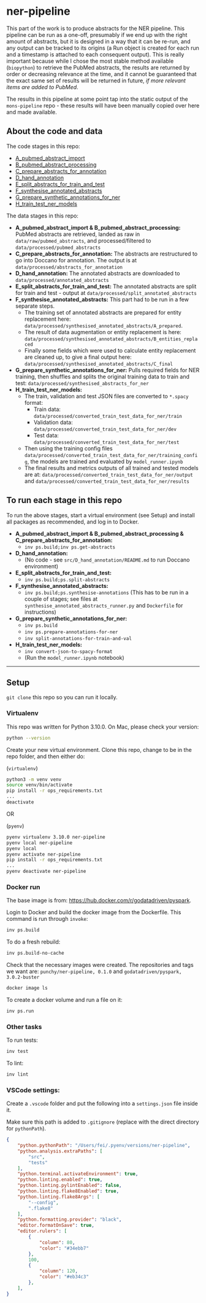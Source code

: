 # ner-pipeline

This part of the work is to produce abstracts for the NER pipeline. This pipeline can be run as a one-off, presumably if we end up with the right amount of abstracts, but it is designed in a way that it can be re-run, and any output can be tracked to its origins (a Run object is created for each run and a timestamp is attached to each consequent output). This is really important because while I chose the most stable method available (`biopython`) to retrieve the PubMed abstracts, the results are returned by order or decreasing relevance at the time, and it cannot be guaranteed that the exact same set of results will be returned in future, _if more relevant items are added to PubMed_.

The results in this pipeline at some point tap into the static output of the `mons-pipeline` repo - these results will have been manually copied over here and made available.

## About the code and data

The code stages in this repo:
- [A_pubmed_abstract_import](src/A_pubmed_abstract_import/README.md)
- [B_pubmed_abstract_processing](src/B_pubmed_abstract_processing/README.md)
- [C_prepare_abstracts_for_annotation](src/C_prepare_abstracts_for_annotation/README.md)
- [D_hand_annotation](src/D_hand_annotation/README.md)
- [E_split_abstracts_for_train_and_test](src/E_split_abstracts_for_train_and_test/README.md)
- [F_synthesise_annotated_abstracts](src/F_synthesise_annotated_abstracts/README.md)
- [G_prepare_synthetic_annotations_for_ner](src/G_prepare_synthetic_annotations_for_ner/README.md)
- [H_train_test_ner_models](src/H_train_test_ner_models/README.md)


The data stages in this repo:
- **A_pubmed_abstract_import & B_pubmed_abstract_processing:** PubMed abstracts are retrieved, landed as raw in `data/raw/pubmed_abstracts`, and processed/filtered to `data/processed/pubmed_abstracts`
- **C_prepare_abstracts_for_annotation:** The abstracts are restructured to go into Doccano for annotation. The output is at `data/processed/abstracts_for_annotation`
- **D_hand_annotation:** The annotated abstracts are downloaded to `data/processed/annotated_abstracts`
- **E_split_abstracts_for_train_and_test:** The annotated abstracts are split for train and test - output at `data/processed/split_annotated_abstracts`
- **F_synthesise_annotated_abstracts:** This part had to be run in a few separate steps.
    - The training set of annotated abstracts are prepared for entity replacement here: `data/processed/synthesised_annotated_abstracts/A_prepared`.
    - The result of data augmentation or entity replacement is here: `data/processed/synthesised_annotated_abstracts/B_entities_replaced`
    - Finally some fields which were used to calculate entity replacement are cleaned up, to give a final output here: `data/processed/synthesised_annotated_abstracts/C_final`
- **G_prepare_synthetic_annotations_for_ner:** Pulls required fields for NER training, then shuffles and splits the original training data to train and test: `data/processed/synthesised_abstracts_for_ner`
- **H_train_test_ner_models:**
    - The train, validation and test JSON files are converted to `*.spacy` format:
        - Train data: `data/processed/converted_train_test_data_for_ner/train`
        - Validation data: `data/processed/converted_train_test_data_for_ner/dev`
        - Test data: `data/processed/converted_train_test_data_for_ner/test`
    - Then using the training config files `data/processed/converted_train_test_data_for_ner/training_config`, the models are trained and evaluated by `model_runner.ipynb`
    - The final results and metrics outputs of all trained and tested models are at: `data/processed/converted_train_test_data_for_ner/output` and `data/processed/converted_train_test_data_for_ner/results`


## To run each stage in this repo

To run the above stages, start a virtual environment (see Setup) and install all packages as recommended, and log in to Docker.

- **A_pubmed_abstract_import & B_pubmed_abstract_processing & C_prepare_abstracts_for_annotation:**
    - `inv ps.build;inv ps.get-abstracts`
- **D_hand_annotation:**
    - (No code - see `src/D_hand_annotation/README.md` to run Doccano environment)
- **E_split_abstracts_for_train_and_test:**
    - `inv ps.build;ps.split-abstracts`
- **F_synthesise_annotated_abstracts:**
    - `inv ps.build;ps.synthesise-annotations` (This has to be run in a couple of stages; see files at `synthesise_annotated_abstracts_runner.py` and `Dockerfile` for instructions)
- **G_prepare_synthetic_annotations_for_ner:**
    - `inv ps.build`
    - `inv ps.prepare-annotations-for-ner`
    - `inv split-annotations-for-train-and-val`
- **H_train_test_ner_models:**
    - `inv convert-json-to-spacy-format`
    - (Run the `model_runner.ipynb` notebook)


---

## Setup

`git clone` this repo so you can run it locally.

### Virtualenv

This repo was written for Python 3.10.0. On Mac, please check your version:
```bash
python --version
```


Create your new virtual environment. Clone this repo, change to be in the repo folder, and then either do:

(`virtualenv`)
```bash
python3 -m venv venv
source venv/bin/activate
pip install -r ops_requirements.txt
...
deactivate
```

OR

(`pyenv`)
```bash
pyenv virtualenv 3.10.0 ner-pipeline
pyenv local ner-pipeline
pyenv local
pyenv activate ner-pipeline
pip install -r ops_requirements.txt
...
pyenv deactivate ner-pipeline
```


### Docker run

The base image is from: <https://hub.docker.com/r/godatadriven/pyspark>.

Login to Docker and build the docker image from the Dockerfile. This command is run through `invoke`:
```bash
inv ps.build
```

To do a fresh rebuild:
```bash
inv ps.build-no-cache
```

Check that the necessary images were created. The repositories and tags we want are: `punchy/ner-pipeline, 0.1.0` and `godatadriven/pyspark, 3.0.2-buster`
```bash
docker image ls
```

To create a docker volume and run a file on it:
```bash
inv ps.run
```

### Other tasks

To run tests:
```bash
inv test
```

To lint:
```bash
inv lint
```

### VSCode settings:

Create a `.vscode` folder and put the following into a `settings.json` file inside it.

Make sure this path is added to `.gitignore` (replace with the direct directory for `pythonPath`).
```json
{
    "python.pythonPath": "/Users/fei/.pyenv/versions/ner-pipeline",
    "python.analysis.extraPaths": [
        "src",
        "tests"
    ],
    "python.terminal.activateEnvironment": true,
    "python.linting.enabled": true,
    "python.linting.pylintEnabled": false,
    "python.linting.flake8Enabled": true,
    "python.linting.flake8Args": [
        "--config",
        ".flake8"
    ],
    "python.formatting.provider": "black",
    "editor.formatOnSave": true,
    "editor.rulers": [
        {
            "column": 80,
            "color": "#34ebb7"
        },
        100,
        {
            "column": 120,
            "color": "#eb34c3"
        },
    ],
}
```
